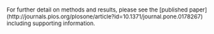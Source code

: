 </font>

<font size = 2>
For further detail on methods and results, please see the [published paper](http://journals.plos.org/plosone/article?id=10.1371/journal.pone.0178267) including supporting information.
</font>
